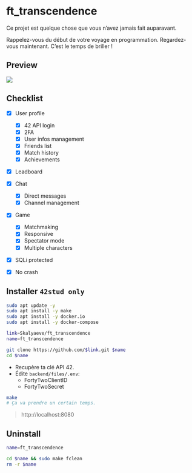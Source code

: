 # ft_transcendence
Ce projet est quelque chose que vous n’avez jamais fait auparavant.

Rappelez-vous du début de votre voyage en programmation. Regardez-vous maintenant. C’est le temps de briller !

## Preview
![](https://media.githubusercontent.com/media/Skalyaeve/images-2/main/tsd.gif)

## Checklist
- [x] User profile
    * [x] 42 API login
    * [x] 2FA
    * [x] User infos management
    * [x] Friends list
    * [x] Match history
    * [x] Achievements
- [x] Leadboard
- [x] Chat
    * [x] Direct messages
    * [x] Channel management
- [x] Game
    * [x] Matchmaking
    * [x] Responsive
    * [x] Spectator mode
    * [x] Multiple characters
- [x] SQLi protected
- [x] No crash


## Installer `42stud only`
```bash
sudo apt update -y
sudo apt install -y make
sudo apt install -y docker.io
sudo apt install -y docker-compose
```
```bash
link=Skalyaeve/ft_transcendence
name=ft_transcendence

git clone https://github.com/$link.git $name
cd $name
```
- Recupère ta clé API 42.
- Édite `backend/files/.env`:
    * FortyTwoClientID
    * FortyTwoSecret
```bash
make
# Ça va prendre un certain temps.
```
> http://localhost:8080

## Uninstall
```bash
name=ft_transcendence

cd $name && sudo make fclean
rm -r $name
```
